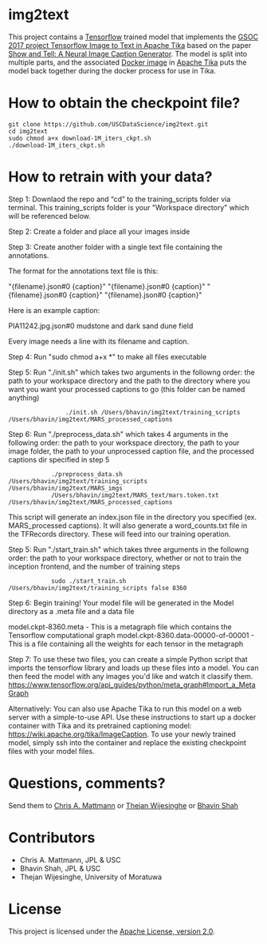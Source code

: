 # img2text
This project contains a [Tensorflow](http://tensorflow.org/) trained model that implements the [GSOC 2017 project Tensorflow Image to Text in Apache Tika](https://wiki.apache.org/tika/GSOC/GSoC2017) based on the paper [Show and Tell: A Neural Image Caption Generator](https://arxiv.org/abs/1411.4555). The model is split into multiple parts, and the associated [Docker image](https://raw.githubusercontent.com/apache/tika/master/tika-parsers/src/main/resources/org/apache/tika/parser/captioning/tf/Im2txtRestDockerfile) in [Apache Tika](http://tika.apache.org/) puts the model back together during the docker process for use in Tika.

How to obtain the checkpoint file?
===================
```
git clone https://github.com/USCDataScience/img2text.git
cd img2text
sudo chmod a+x download-1M_iters_ckpt.sh
./download-1M_iters_ckpt.sh
```

How to retrain with your data?
=======================

Step 1: Downlaod the repo and “cd” to the training_scripts folder via terminal. This training_scripts folder is your "Workspace directory" which will be referenced below.

Step 2: Create a folder and place all your images inside

Step 3: Create another folder with a single text file containing the annotations.

The format for the annotations text file is this:

"{filename}.json#0 {caption}"
"{filename}.json#0 {caption}"
"{filename}.json#0 {caption}"
"{filename}.json#0 {caption}"

Here is an example caption:

PIA11242.jpg.json#0 mudstone and dark sand dune field

Every image needs a line with its filename and caption.

Step 4: Run "sudo chmod a+x *" to make all files executable

Step 5: Run "./init.sh" which takes two arguments in the followng order: the path to your workspace directory 
and the path to the directory where you want you want your processed captions to go (this folder can be named anything)

                	./init.sh /Users/bhavin/img2text/training_scripts /Users/bhavin/img2text/MARS_processed_captions

Step 6: Run "./preprocess_data.sh" which takes 4 arguments in the following order: the path to your workspace directory, the path to your image folder, the path to your unprocessed caption file, and the processed captions dir specified in step 5

                
                ./preprocess_data.sh /Users/bhavin/img2text/training_scripts /Users/bhavin/img2text/MARS_imgs 
                /Users/bhavin/img2text/MARS_text/mars.token.txt /Users/bhavin/img2text/MARS_processed_captions 
                

This script will generate an index.json file in the directory you specified (ex. MARS_processed captions). It will also generate a word_counts.txt file in the TFRecords directory. These will feed into our training operation.

Step 5: Run "./start_train.sh" which takes three arguments in the followng order: the path to your workspace directory, whether or not to train the inception frontend, and the number of training steps

                
                sudo ./start_train.sh /Users/bhavin/img2text/training_scripts false 8360
                

Step 6: Begin training! Your model file will be generated in the Model directory as a .meta file and a data file

model.ckpt-8360.meta - This is a metagraph file which contains the Tensorflow computational graph
model.ckpt-8360.data-00000-of-00001 - This is a file containing all the weights for each tensor in the metagraph

Step 7: To use these two files, you can create a simple Python script that imports the tensorflow library and loads up these files into a model. You can then feed the model with any images you'd like and watch it classify them. https://www.tensorflow.org/api_guides/python/meta_graph#Import_a_MetaGraph

Alternatively: You can also use Apache Tika to run this model on a web server with a simple-to-use API. Use these instructions to start up a docker container with Tika and its pretrained captioning model: https://wiki.apache.org/tika/ImageCaption. To use your newly trained model, simply ssh into the container and replace the existing checkpoint files with your model files.


Questions, comments?
===================
Send them to [Chris A. Mattmann](mailto:chris.a.mattmann@jpl.nasa.gov) or [Thejan Wijesinghe](mailto:thejan.k.wijesinghe@gmail.com) or [Bhavin Shah](mailto:bhavints@usc.edu)

Contributors
============
* Chris A. Mattmann, JPL & USC
* Bhavin Shah, JPL & USC
* Thejan Wijesinghe, University of Moratuwa

License
===
This project is licensed under the [Apache License, version 2.0](http://www.apache.org/licenses/LICENSE-2.0).






